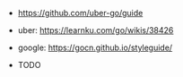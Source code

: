 + https://github.com/uber-go/guide


+ uber: https://learnku.com/go/wikis/38426
+ google: https://gocn.github.io/styleguide/

+ TODO
